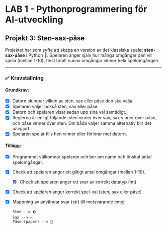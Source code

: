 # LAB 1 - Pythonprogrammering för AI-utveckling

## **Projekt 3: Sten-sax-påse**

Projektet har som syfte att skapa en version av det klassiska spelet __sten-sax-påse__ i Python 🐍. Spelaren anger själv hur många omgångar den vill spela (mellan 1-10), flest totalt vunna omgångar vinner hela spelomgången.

---

### ✅ Kravställning

#### Grundkrav:

* [X] Datorn slumpar vilken av sten, sax eller påse den ska välja.
* [X] Spelaren väljer också sten, sax eller påse.
* [X] Datorn och spelaren visar sedan upp sina val samtidigt.
* [X] Reglerna är enligt följande: sten vinner över sax, sax vinner över påse, och påse vinner över sten. Om båda väljer samma alternativ blir det oavgjort.
* [X] Spelaren spelar tills hen vinner eller förlorar mot datorn.

#### Tillägg:

* [X] Programmet välkomnar spelaren och ber om namn och önskat antal spelomgångar.
* [X] Check att spelaren anger ett giltigt antal omgångar (mellan 1-10).

  * [X] Check att spelaren anger ett svar av korrekt datatyp (int)
* [X] Check att spelaren anger korrekt spel-val (sten, sax eller påse)
* [X] Mappning av användar svar (str) till motsvarande emoji

  ```
  Sten --> 🪨 
  Sax --> ✂️ 
  Påse (paper) --> 📄
  ```
